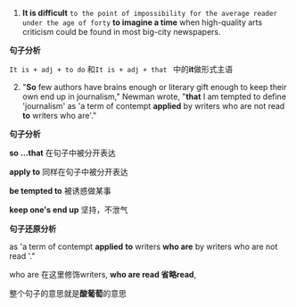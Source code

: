 1. **It is difficult** `to the point of impossibility for the average reader under the age of forty` **to imagine a time** when high-quality arts criticism could be found in most big-city newspapers.

**句子分析**

`It is + adj + to do` 和`It is + adj + that ` 中的**it**做形式主语


2. "**So** few authors have brains enough or literary gift enough to keep their own end up in journalism," Newman wrote, "**that** I am tempted to define 'journalism' as 'a term of contempt **applied** by writers who are not read **to** writers who are'."

**句子分析**

**so ...that** 在句子中被分开表达

**apply to** 同样在句子中被分开表达

**be tempted to** 被诱惑做某事

**keep one's end up** 坚持，不泄气

**句子还原分析**

as 'a term of contempt **applied** **to** writers **who are** by writers who are not read '."

who are 在这里修饰writers, **who are read 省略read**, 

整个句子的意思就是**酸葡萄**的意思
